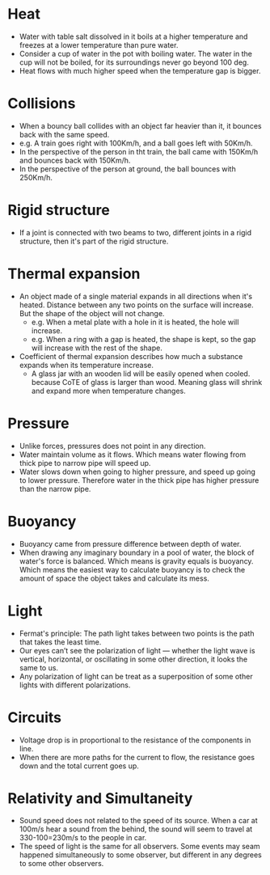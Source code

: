 # Heat
- Water with table salt dissolved in it boils at a higher temperature and freezes at a lower temperature than pure water.
- Consider a cup of water in the pot with boiling water. The water in the cup will not be boiled, for its surroundings never go beyond 100 deg.
- Heat flows with much higher speed when the temperature gap is bigger.

# Collisions
- When a bouncy ball collides with an object far heavier than it, it bounces back with the same speed.
- e.g. A train goes right with 100Km/h, and a ball goes left with 50Km/h.
- In the perspective of the person in tht train, the ball came with 150Km/h and bounces back with 150Km/h.
- In the perspective of the person at ground, the ball bounces with 250Km/h.
# Rigid structure
- If a joint is connected with two beams to two, different joints in a rigid structure, then it's part of the rigid structure.

# Thermal expansion
- An object made of a single material expands in all directions when it's heated. Distance between any two points on the surface will increase. But the shape of the object will not change.
  - e.g. When a metal plate with a hole in it is heated, the hole will increase.
  - e.g. When a ring with a gap is heated, the shape is kept, so the gap will increase with the rest of the shape.
- Coefficient of thermal expansion describes how much a substance expands when its temperature increase.
  - A glass jar with an wooden lid will be easily opened when cooled. because CoTE of glass is larger than wood. Meaning glass will shrink and expand more when temperature changes.

# Pressure
- Unlike forces, pressures does not point in any direction.
- Water maintain volume as it flows. Which means water flowing from thick pipe to narrow pipe will speed up.
- Water slows down when going to higher pressure, and speed up going to lower pressure. Therefore water in the thick pipe has higher pressure than the narrow pipe.

# Buoyancy
- Buoyancy came from pressure difference between depth of water.
- When drawing any imaginary boundary in a pool of water, the block of water's force is balanced. Which means is gravity equals is buoyancy. Which means the easiest way to calculate buoyancy is to check the amount of space the object takes and calculate its mess.

# Light
- Fermat's principle: The path light takes between two points is the path that takes the least time.
- Our eyes can’t see the polarization of light — whether the light wave is vertical, horizontal, or oscillating in some other direction, it looks the same to us.
- Any polarization of light can be treat as a superposition of some other lights with different polarizations.

# Circuits
- Voltage drop is in proportional to the resistance of the components in line.
- When there are more paths for the current to flow, the resistance goes down and the total current goes up.

# Relativity and Simultaneity
- Sound speed does not related to the speed of its source. When a car at 100m/s hear a sound from the behind, the sound will seem to travel at 330-100=230m/s to the people in car.
- The speed of light is the same for all observers. Some events may seam happened simultaneously to some observer, but different in any degrees to some other observers.
